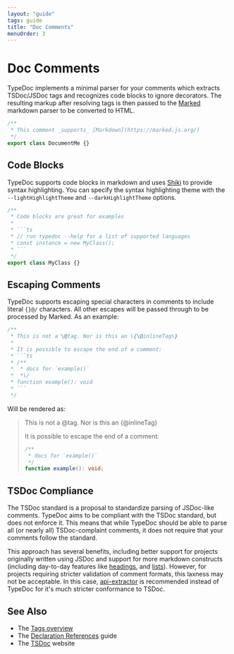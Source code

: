 ```yaml
---
layout: "guide"
tags: guide
title: "Doc Comments"
menuOrder: 3
---
```


# Doc Comments

TypeDoc implements a minimal parser for your comments which extracts TSDoc/JSDoc tags and recognizes code
blocks to ignore decorators. The resulting markup after resolving tags is then passed to the [Marked](https://github.com/markedjs/marked)
markdown parser to be converted to HTML.

```ts
/**
 * This comment _supports_ [Markdown](https://marked.js.org/)
 */
export class DocumentMe {}
```

## Code Blocks

TypeDoc supports code blocks in markdown and uses [Shiki](https://shiki.matsu.io/)
to provide syntax highlighting. You can specify the syntax highlighting theme with the
`--lightHighlightTheme` and `--darkHighlightTheme` options.

````ts
/**
 * Code blocks are great for examples
 *
 * ```ts
 * // run typedoc --help for a list of supported languages
 * const instance = new MyClass();
 * ```
 */
export class MyClass {}
````

## Escaping Comments

TypeDoc supports escaping special characters in comments to include literal `{}@/` characters.
All other escapes will be passed through to be processed by Marked. As an example:

````ts
/**
 * This is not a \@tag. Nor is this an \{\@inlineTag\}
 *
 * It is possible to escape the end of a comment:
 * ```ts
 * /**
 *  * docs for `example()`
 *  *\/
 * function example(): void
 * ```
 */
````

Will be rendered as:

> This is not a @tag. Nor is this an {@inlineTag}
>
> It is possible to escape the end of a comment:
>
> ```ts
> /**
>  * docs for `example()`
>  */
> function example(): void;
> ```

## TSDoc Compliance

The TSDoc standard is a proposal to standardize parsing of JSDoc-like comments. TypeDoc aims to be
compliant with the TSDoc standard, but does not enforce it. This means that while TypeDoc should be able
to parse all (or nearly all) TSDoc-complaint comments, it does not require that your comments follow the standard.

This approach has several benefits, including better support for projects originally written using JSDoc and
support for more markdown constructs (including day-to-day features like
[headings](https://github.com/microsoft/tsdoc/issues/197), and
[lists](https://github.com/microsoft/tsdoc/issues/178)). However, for projects requiring stricter validation
of comment formats, this laxness may not be acceptable. In this case, [api-extractor](https://api-extractor.com/)
is recommended instead of TypeDoc for it's much stricter conformance to TSDoc.

## See Also

-   The [Tags overview](/guides/tags/)
-   The [Declaration References](/guides/declaration-references/) guide
-   The [TSDoc](https://tsdoc.org/) website
